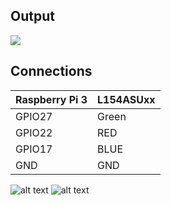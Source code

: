 ## Output

![](https://github.com/DochevM/Raspberry_Pi_3/blob/main/Documents/Output_LED_1.gif)

## Connections

| Raspberry Pi 3      |     L154ASUxx      |
| ------------------- | ------------------ |
| GPIO27              | Green              |
| GPIO22              | RED                |
| GPIO17              | BLUE               |
| GND                 | GND                |

![alt text](https://github.com/DochevM/Raspberry_Pi_3/blob/main/Documents/RGB_diagram.png)
![alt text](https://github.com/DochevM/Raspberry_Pi_3/blob/main/Documents/GPIO_diagram.png)
